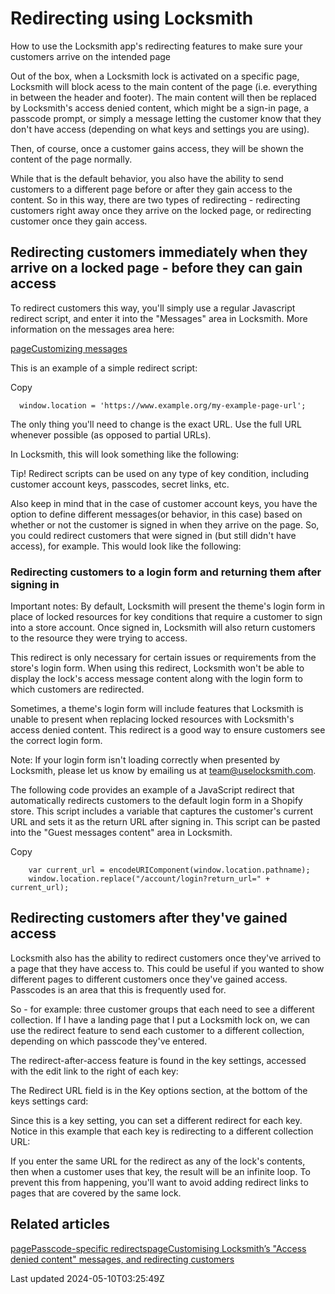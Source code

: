# Redirecting using Locksmith

How to use the Locksmith app's redirecting features to make sure your customers arrive on the intended page

Out of the box, when a Locksmith lock is activated on a specific page, Locksmith will block acess to the main content of the page (i.e. everything in between the header and footer). The main content will then be replaced by Locksmith's access denied content, which might be a sign-in page, a passcode prompt, or simply a message letting the customer know that they don't have access (depending on what keys and settings you are using).

Then, of course, once a customer gains access, they will be shown the content of the page normally.

While that is the default behavior, you also have the ability to send customers to a different page before or after they gain access to the content. So in this way, there are two types of redirecting - redirecting customers right away once they arrive on the locked page, or redirecting customer once they gain access.

## Redirecting customers immediately when they arrive on a locked page - before they can gain access

To redirect customers this way, you'll simply use a regular Javascript redirect script, and enter it into the "Messages" area in Locksmith. More information on the messages area here:

[pageCustomizing messages](/tutorials/more/customizing-messages)

This is an example of a simple redirect script:

Copy

    
      window.location = 'https://www.example.org/my-example-page-url';
    

The only thing you'll need to change is the exact URL. Use the full URL whenever possible (as opposed to partial URLs).

In Locksmith, this will look something like the following:

Tip! Redirect scripts can be used on any type of key condition, including customer account keys, passcodes, secret links, etc.

Also keep in mind that in the case of customer account keys, you have the option to define different messages(or behavior, in this case) based on whether or not the customer is signed in when they arrive on the page. So, you could redirect customers that were signed in (but still didn't have access), for example. This would look like the following:

### Redirecting customers to a login form and returning them after signing in

Important notes: By default, Locksmith will present the theme's login form in place of locked resources for key conditions that require a customer to sign into a store account. Once signed in, Locksmith will also return customers to the resource they were trying to access.

This redirect is only necessary for certain issues or requirements from the store's login form. When using this redirect, Locksmith won't be able to display the lock's access message content along with the login form to which customers are redirected.

Sometimes, a theme's login form will include features that Locksmith is unable to present when replacing locked resources with Locksmith's access denied content. This redirect is a good way to ensure customers see the correct login form.

Note: If your login form isn't loading correctly when presented by Locksmith, please let us know by emailing us at team@uselocksmith.com.

The following code provides an example of a JavaScript redirect that automatically redirects customers to the default login form in a Shopify store. This script includes a variable that captures the customer's current URL and sets it as the return URL after signing in. This script can be pasted into the "Guest messages content" area in Locksmith.

Copy

    
        var current_url = encodeURIComponent(window.location.pathname);
        window.location.replace("/account/login?return_url=" + current_url);
    

## Redirecting customers after they've gained access

Locksmith also has the ability to redirect customers once they've arrived to a page that they have access to. This could be useful if you wanted to show different pages to different customers once they've gained access. Passcodes is an area that this is frequently used for.

So - for example: three customer groups that each need to see a different collection. If I have a landing page that I put a Locksmith lock on, we can use the redirect feature to send each customer to a different collection, depending on which passcode they've entered.

The redirect-after-access feature is found in the key settings, accessed with the edit link to the right of each key:

The Redirect URL field is in the Key options section, at the bottom of the keys settings card:

Since this is a key setting, you can set a different redirect for each key. Notice in this example that each key is redirecting to a different collection URL:

If you enter the same URL for the redirect as any of the lock's contents, then when a customer uses that key, the result will be an infinite loop. To prevent this from happening, you'll want to avoid adding redirect links to pages that are covered by the same lock.

## Related articles
[pagePasscode-specific redirects](/tutorials/more/passcode-specific-redirects)[pageCustomising Locksmith’s "Access denied content" messages, and redirecting customers](/tutorials/more/customising-locksmiths-access-denied-content-messages-and-redirecting-customers)

Last updated 2024-05-10T03:25:49Z